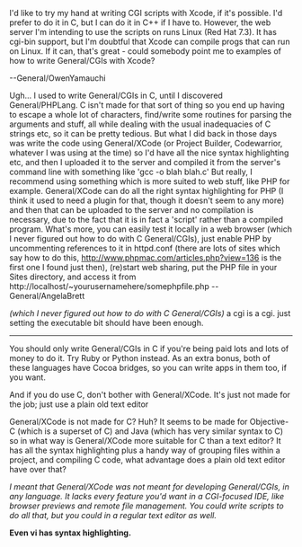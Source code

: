

I'd like to try my hand at writing CGI scripts with Xcode, if it's possible. I'd prefer to do it in C, but I can do it in C++ if I have to. However, the web server I'm intending to use the scripts on runs Linux (Red Hat 7.3). It has cgi-bin support, but I'm doubtful that Xcode can compile progs that can run on Linux. If it can, that's great - could somebody point me to examples of how to write General/CGIs with Xcode?

--General/OwenYamauchi

Ugh... I used to write General/CGIs in C, until I discovered General/PHPLang. C isn't made for that sort of thing so you end up having to escape a whole lot of characters, find/write some routines for parsing the arguments and stuff, all while dealing with the usual inadequacies of C strings etc, so it can be pretty tedious. But what I did back in those days was write the code using General/XCode (or Project Builder, Codewarrior, whatever I was using at the time) so I'd have all the nice syntax highlighting etc, and then I uploaded it to the server and compiled it from the server's command line with something like 'gcc -o blah blah.c' But really, I recommend using something which is more suited to web stuff, like PHP for example. General/XCode can do all the right syntax highlighting for PHP (I think it used to need a plugin for that, though it doesn't seem to any more) and then that can be uploaded to the server and no compilation is necessary, due to the fact that it is in fact a 'script' rather than a compiled program. What's more, you can easily test it locally in a web browser (which I never figured out how to do with C General/CGIs), just enable PHP by uncommenting references to it in httpd.conf (there are lots of sites which say how to do this, http://www.phpmac.com/articles.php?view=136 is the first one I found just then), (re)start web sharing, put the PHP file in your Sites directory, and access it from http://localhost/~yourusernamehere/somephpfile.php --General/AngelaBrett

*(which I never figured out how to do with C General/CGIs)*  a cgi is a cgi. just setting the executable bit should have been enough.

----

You should only write General/CGIs in C if you're being paid lots and lots of money to do it. Try Ruby or Python instead. As an extra bonus, both of these languages have Cocoa bridges, so you can write apps in them too, if you want.

And if you do use C, don't bother with General/XCode. It's just not made for the job; just use a plain old text editor

General/XCode is not made for C? Huh? It seems to be made for Objective-C (which is a superset of C) and Java (which has very similar syntax to C) so in what way is General/XCode more suitable for C than a text editor? It has all the syntax highlighting plus a handy way of grouping files within a project, and compiling C code, what advantage does a plain old text editor have over that?

*I meant that General/XCode was not meant for developing General/CGIs, in any language. It lacks every feature you'd want in a CGI-focused IDE, like browser previews and remote file management. You could write scripts to do all that, but you could in a regular text editor as well.*

**Even vi has syntax highlighting.**